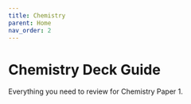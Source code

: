 ```yaml
---
title: Chemistry
parent: Home
nav_order: 2
---
```


# Chemistry Deck Guide

Everything you need to review for Chemistry Paper 1.

